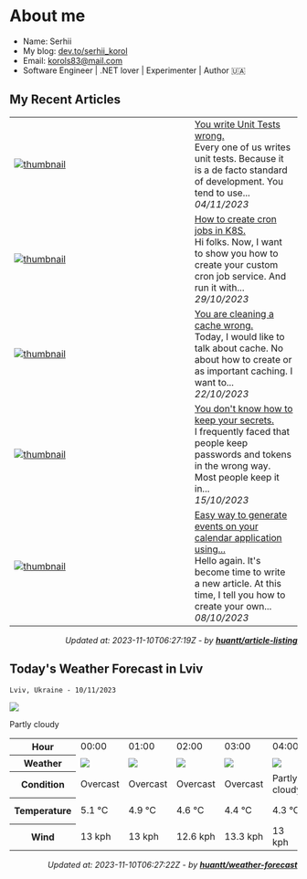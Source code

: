 # About me

- Name: Serhii
- My blog: [dev.to/serhii_korol](https://dev.to/serhii_korol_ab7776c50dba)
- Email: [korols83@mail.com](mailto:korols83@mail.com)
- Software Engineer | .NET lover | Experimenter | Author 🇺🇦

## My Recent Articles


<table>
        <tr>
            <td width="300px">
                <a href="https://dev.to/serhii_korol_ab7776c50dba/you-write-unit-tests-wrong-5d9f"><img src="https://res.cloudinary.com/practicaldev/image/fetch/s--GG0lG3cm--/c_imagga_scale,f_auto,fl_progressive,h_420,q_auto,w_1000/https://dev-to-uploads.s3.amazonaws.com/uploads/articles/ze1w904jlo4fzso8y0ty.jpg" alt="thumbnail"></a>
            </td>
            <td>
                <a href="https://dev.to/serhii_korol_ab7776c50dba/you-write-unit-tests-wrong-5d9f">You write Unit Tests wrong.</a>
                <div>Every one of us writes unit tests. Because it is a de facto standard of development. You tend to use...</div>
                <div><i>04/11/2023</i></div>
            </td>
        </tr>
        <tr>
            <td width="300px">
                <a href="https://dev.to/serhii_korol_ab7776c50dba/how-to-create-cron-jobs-in-k8s-405m"><img src="https://res.cloudinary.com/practicaldev/image/fetch/s--0McM2KI0--/c_imagga_scale,f_auto,fl_progressive,h_420,q_auto,w_1000/https://dev-to-uploads.s3.amazonaws.com/uploads/articles/l6artnd1z8pj4u1clsjx.jpg" alt="thumbnail"></a>
            </td>
            <td>
                <a href="https://dev.to/serhii_korol_ab7776c50dba/how-to-create-cron-jobs-in-k8s-405m">How to create cron jobs in K8S.</a>
                <div>Hi folks. Now, I want to show you how to create your custom cron job service. And run it with...</div>
                <div><i>29/10/2023</i></div>
            </td>
        </tr>
        <tr>
            <td width="300px">
                <a href="https://dev.to/serhii_korol_ab7776c50dba/you-are-cleaning-a-cache-wrong-1hjo"><img src="https://res.cloudinary.com/practicaldev/image/fetch/s--w0IfKBdC--/c_imagga_scale,f_auto,fl_progressive,h_420,q_auto,w_1000/https://dev-to-uploads.s3.amazonaws.com/uploads/articles/3nz7azlu6bf303ipt3mr.jpg" alt="thumbnail"></a>
            </td>
            <td>
                <a href="https://dev.to/serhii_korol_ab7776c50dba/you-are-cleaning-a-cache-wrong-1hjo">You are cleaning a cache wrong.</a>
                <div>Today, I would like to talk about cache. No about how to create or as important caching. I want to...</div>
                <div><i>22/10/2023</i></div>
            </td>
        </tr>
        <tr>
            <td width="300px">
                <a href="https://dev.to/serhii_korol_ab7776c50dba/you-dont-know-how-to-keep-your-secrets-1a36"><img src="https://res.cloudinary.com/practicaldev/image/fetch/s--y491yH3L--/c_imagga_scale,f_auto,fl_progressive,h_420,q_auto,w_1000/https://dev-to-uploads.s3.amazonaws.com/uploads/articles/2cnysdd8qtft6r5s9ymh.jpeg" alt="thumbnail"></a>
            </td>
            <td>
                <a href="https://dev.to/serhii_korol_ab7776c50dba/you-dont-know-how-to-keep-your-secrets-1a36">You don&#39;t know how to keep your secrets.</a>
                <div>I frequently faced that people keep passwords and tokens in the wrong way. Most people keep it in...</div>
                <div><i>15/10/2023</i></div>
            </td>
        </tr>
        <tr>
            <td width="300px">
                <a href="https://dev.to/serhii_korol_ab7776c50dba/easy-way-to-generate-events-on-your-calendar-application-using-net-maui-3793"><img src="https://res.cloudinary.com/practicaldev/image/fetch/s--IEKKg3ht--/c_imagga_scale,f_auto,fl_progressive,h_420,q_auto,w_1000/https://dev-to-uploads.s3.amazonaws.com/uploads/articles/2d6uh8p1jrjae0i9sygg.png" alt="thumbnail"></a>
            </td>
            <td>
                <a href="https://dev.to/serhii_korol_ab7776c50dba/easy-way-to-generate-events-on-your-calendar-application-using-net-maui-3793">Easy way to generate events on your calendar application using...</a>
                <div>Hello again. It&#39;s become time to write a new article. At this time, I tell you how to create your own...</div>
                <div><i>08/10/2023</i></div>
            </td>
        </tr>
</table>

<div align="right">

*Updated at: 2023-11-10T06:27:19Z - by **[huantt/article-listing](https://github.com/huantt/article-listing)***

</div>

## Today's Weather Forecast in Lviv



`Lviv, Ukraine - 10/11/2023`

<img src="https://cdn.weatherapi.com/weather/64x64/day/116.png"/>

Partly cloudy


<table>
    <tr>
        <th>Hour</th>
        <td>00:00</td><td>01:00</td><td>02:00</td><td>03:00</td><td>04:00</td><td>05:00</td><td>06:00</td><td>07:00</td><td>08:00</td><td>09:00</td><td>10:00</td><td>11:00</td><td>12:00</td><td>13:00</td><td>14:00</td><td>15:00</td><td>16:00</td><td>17:00</td><td>18:00</td><td>19:00</td><td>20:00</td><td>21:00</td><td>22:00</td><td>23:00</td>
    </tr>
    <tr>
        <th>Weather</th>
        <td><img src="https://cdn.weatherapi.com/weather/64x64/night/122.png"></img></td><td><img src="https://cdn.weatherapi.com/weather/64x64/night/122.png"></img></td><td><img src="https://cdn.weatherapi.com/weather/64x64/night/122.png"></img></td><td><img src="https://cdn.weatherapi.com/weather/64x64/night/122.png"></img></td><td><img src="https://cdn.weatherapi.com/weather/64x64/night/116.png"></img></td><td><img src="https://cdn.weatherapi.com/weather/64x64/night/113.png"></img></td><td><img src="https://cdn.weatherapi.com/weather/64x64/night/113.png"></img></td><td><img src="https://cdn.weatherapi.com/weather/64x64/night/113.png"></img></td><td><img src="https://cdn.weatherapi.com/weather/64x64/day/113.png"></img></td><td><img src="https://cdn.weatherapi.com/weather/64x64/day/116.png"></img></td><td><img src="https://cdn.weatherapi.com/weather/64x64/day/122.png"></img></td><td><img src="https://cdn.weatherapi.com/weather/64x64/day/122.png"></img></td><td><img src="https://cdn.weatherapi.com/weather/64x64/day/113.png"></img></td><td><img src="https://cdn.weatherapi.com/weather/64x64/day/116.png"></img></td><td><img src="https://cdn.weatherapi.com/weather/64x64/day/116.png"></img></td><td><img src="https://cdn.weatherapi.com/weather/64x64/day/116.png"></img></td><td><img src="https://cdn.weatherapi.com/weather/64x64/day/116.png"></img></td><td><img src="https://cdn.weatherapi.com/weather/64x64/night/116.png"></img></td><td><img src="https://cdn.weatherapi.com/weather/64x64/night/122.png"></img></td><td><img src="https://cdn.weatherapi.com/weather/64x64/night/119.png"></img></td><td><img src="https://cdn.weatherapi.com/weather/64x64/night/122.png"></img></td><td><img src="https://cdn.weatherapi.com/weather/64x64/night/122.png"></img></td><td><img src="https://cdn.weatherapi.com/weather/64x64/night/116.png"></img></td><td><img src="https://cdn.weatherapi.com/weather/64x64/night/116.png"></img></td>
    </tr>
    <tr>
        <th>Condition</th>
        <td width="200px">Overcast</td><td width="200px">Overcast</td><td width="200px">Overcast</td><td width="200px">Overcast</td><td width="200px">Partly cloudy</td><td width="200px">Clear</td><td width="200px">Clear</td><td width="200px">Clear</td><td width="200px">Sunny</td><td width="200px">Partly cloudy</td><td width="200px">Overcast</td><td width="200px">Overcast</td><td width="200px">Sunny</td><td width="200px">Partly cloudy</td><td width="200px">Partly cloudy</td><td width="200px">Partly cloudy</td><td width="200px">Partly cloudy</td><td width="200px">Partly cloudy</td><td width="200px">Overcast</td><td width="200px">Cloudy</td><td width="200px">Overcast</td><td width="200px">Overcast</td><td width="200px">Partly cloudy</td><td width="200px">Partly cloudy</td>
    </tr>
    <tr>
        <th>Temperature</th>
        <td>5.1 °C</td><td>4.9 °C</td><td>4.6 °C</td><td>4.4 °C</td><td>4.3 °C</td><td>3.9 °C</td><td>3.6 °C</td><td>3.3 °C</td><td>3.6 °C</td><td>5.1 °C</td><td>6.7 °C</td><td>7.7 °C</td><td>8.5 °C</td><td>9.3 °C</td><td>9.8 °C</td><td>9.3 °C</td><td>7.9 °C</td><td>6.2 °C</td><td>5.9 °C</td><td>6.2 °C</td><td>6.2 °C</td><td>6.2 °C</td><td>6.5 °C</td><td>6.3 °C</td>
    </tr>
    <tr>
        <th>Wind</th>
        <td>13 kph</td><td>13 kph</td><td>12.6 kph</td><td>13.3 kph</td><td>13 kph</td><td>13.3 kph</td><td>13 kph</td><td>12.2 kph</td><td>12.2 kph</td><td>12.2 kph</td><td>13.3 kph</td><td>15.5 kph</td><td>14.8 kph</td><td>13 kph</td><td>11.5 kph</td><td>10.1 kph</td><td>11.2 kph</td><td>12.2 kph</td><td>13.3 kph</td><td>13.3 kph</td><td>12.2 kph</td><td>10.4 kph</td><td>10.4 kph</td><td>10.8 kph</td>
    </tr>
</table>


<div align="right">

*Updated at: 2023-11-10T06:27:22Z - by **[huantt/weather-forecast](https://github.com/huantt/weather-forecast)***

</div>
